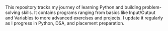 This repository tracks my journey of learning Python and building problem-solving skills. It contains programs ranging from basics like Input/Output and Variables to more advanced exercises and  projects. 
I update it regularly as I progress in Python, DSA, and placement preparation.
